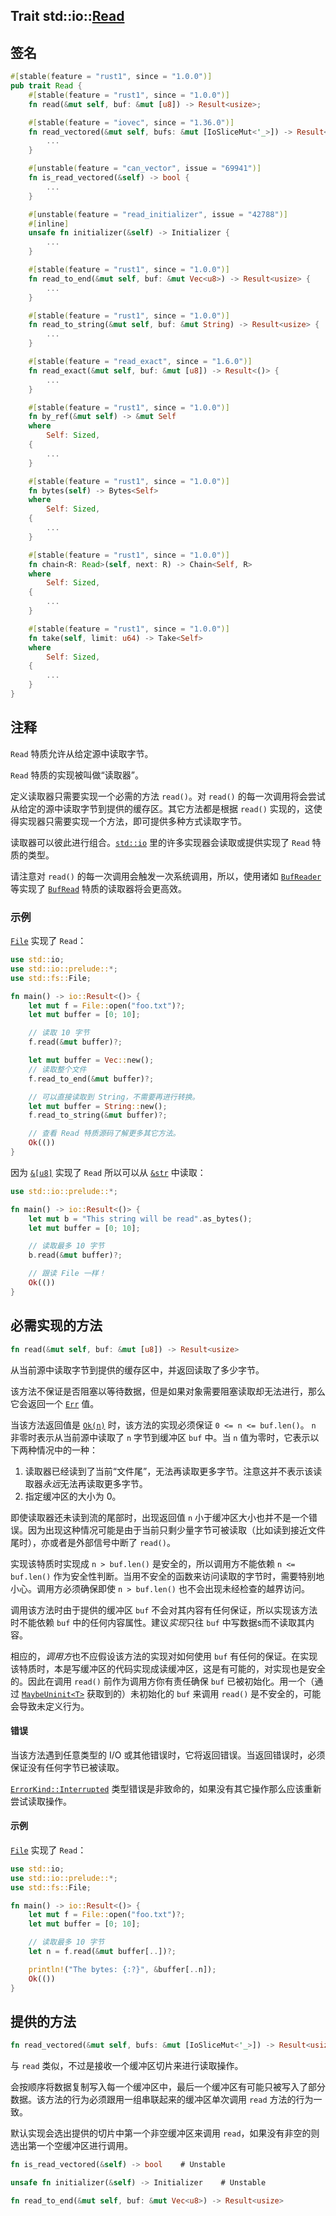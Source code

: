 Trait std::io::[Read][1]
---

## 签名

```rust
#[stable(feature = "rust1", since = "1.0.0")]
pub trait Read {
    #[stable(feature = "rust1", since = "1.0.0")]
    fn read(&mut self, buf: &mut [u8]) -> Result<usize>;

    #[stable(feature = "iovec", since = "1.36.0")]
    fn read_vectored(&mut self, bufs: &mut [IoSliceMut<'_>]) -> Result<usize> {
        ...
    }

    #[unstable(feature = "can_vector", issue = "69941")]
    fn is_read_vectored(&self) -> bool {
        ...
    }

    #[unstable(feature = "read_initializer", issue = "42788")]
    #[inline]
    unsafe fn initializer(&self) -> Initializer {
        ...
    }

    #[stable(feature = "rust1", since = "1.0.0")]
    fn read_to_end(&mut self, buf: &mut Vec<u8>) -> Result<usize> {
        ...
    }

    #[stable(feature = "rust1", since = "1.0.0")]
    fn read_to_string(&mut self, buf: &mut String) -> Result<usize> {
        ...
    }

    #[stable(feature = "read_exact", since = "1.6.0")]
    fn read_exact(&mut self, buf: &mut [u8]) -> Result<()> {
        ...
    }

    #[stable(feature = "rust1", since = "1.0.0")]
    fn by_ref(&mut self) -> &mut Self
    where
        Self: Sized,
    {
        ...
    }

    #[stable(feature = "rust1", since = "1.0.0")]
    fn bytes(self) -> Bytes<Self>
    where
        Self: Sized,
    {
        ...
    }

    #[stable(feature = "rust1", since = "1.0.0")]
    fn chain<R: Read>(self, next: R) -> Chain<Self, R>
    where
        Self: Sized,
    {
        ...
    }

    #[stable(feature = "rust1", since = "1.0.0")]
    fn take(self, limit: u64) -> Take<Self>
    where
        Self: Sized,
    {
        ...
    }
}
```

## 注释

`Read` 特质允许从给定源中读取字节。

`Read` 特质的实现被叫做“读取器”。

定义读取器只需要实现一个必需的方法 `read()`。对 `read()` 的每一次调用将会尝试从给定的源中读取字节到提供的缓存区。其它方法都是根据 `read()` 实现的，这使得实现器只需要实现一个方法，即可提供多种方式读取字节。

读取器可以彼此进行组合。[`std::io`][2] 里的许多实现器会读取或提供实现了 `Read` 特质的类型。

请注意对 `read()` 的每一次调用会触发一次系统调用，所以，使用诸如 [`BufReader`][3] 等实现了 [`BufRead`][4] 特质的读取器将会更高效。

### 示例

[`File`][5] 实现了 `Read`：

```rust
use std::io;
use std::io::prelude::*;
use std::fs::File;

fn main() -> io::Result<()> {
    let mut f = File::open("foo.txt")?;
    let mut buffer = [0; 10];

    // 读取 10 字节
    f.read(&mut buffer)?;

    let mut buffer = Vec::new();
    // 读取整个文件
    f.read_to_end(&mut buffer)?;

    // 可以直接读取到 String，不需要再进行转换。
    let mut buffer = String::new();
    f.read_to_string(&mut buffer)?;

    // 查看 Read 特质源码了解更多其它方法。
    Ok(())
}
```

因为 [`&[u8]`][6] 实现了 `Read` 所以可以从 [`&str`][7] 中读取：

```rust
use std::io::prelude::*;

fn main() -> io::Result<()> {
    let mut b = "This string will be read".as_bytes();
    let mut buffer = [0; 10];

    // 读取最多 10 字节
    b.read(&mut buffer)?;

    // 跟读 File 一样！
    Ok(())
}
```

## 必需实现的方法

```rust
fn read(&mut self, buf: &mut [u8]) -> Result<usize>
```

从当前源中读取字节到提供的缓存区中，并返回读取了多少字节。

该方法不保证是否阻塞以等待数据，但是如果对象需要阻塞读取却无法进行，那么它会返回一个 [`Err`][8] 值。

当该方法返回值是 [`Ok(n)`][9] 时，该方法的实现必须保证 `0 <= n <= buf.len()`。 `n` 非零时表示从当前源中读取了 `n` 字节到缓冲区 `buf` 中。当 `n` 值为零时，它表示以下两种情况中的一种：

1. 读取器已经读到了当前“文件尾”，无法再读取更多字节。注意这并不表示该读取器*永远*无法再读取更多字节。
2. 指定缓冲区的大小为 0。

即使读取器还未读到流的尾部时，出现返回值 `n` 小于缓冲区大小也并不是一个错误。因为出现这种情况可能是由于当前只剩少量字节可被读取（比如读到接近文件尾时），亦或者是外部信号中断了 `read()`。

实现该特质时实现成 `n > buf.len()` 是安全的，所以调用方不能依赖 `n <= buf.len()` 作为安全性判断。当用不安全的函数来访问读取的字节时，需要特别地小心。调用方必须确保即使 `n > buf.len()` 也不会出现未经检查的越界访问。

调用该方法时由于提供的缓冲区 `buf` 不会对其内容有任何保证，所以实现该方法时不能依赖 `buf` 中的任何内容属性。建议*实现*只往 `buf` 中写数据s而不读取其内容。

相应的，*调用方*也不应假设该方法的实现对如何使用 `buf` 有任何的保证。在实现该特质时，本是写缓冲区的代码实现成读缓冲区，这是有可能的，对实现也是安全的。因此在调用 `read()` 前作为调用方你有责任确保 `buf` 已被初始化。用一个（通过 [`MaybeUninit<T>`][10] 获取到的）未初始化的 `buf` 来调用 `read()` 是不安全的，可能会导致未定义行为。

#### 错误

当该方法遇到任意类型的 I/O 或其他错误时，它将返回错误。当返回错误时，必须保证没有任何字节已被读取。

[`ErrorKind::Interrupted`][11] 类型错误是非致命的，如果没有其它操作那么应该重新尝试读取操作。

#### 示例

[`File`][5] 实现了 `Read`：

```rust
use std::io;
use std::io::prelude::*;
use std::fs::File;

fn main() -> io::Result<()> {
    let mut f = File::open("foo.txt")?;
    let mut buffer = [0; 10];

    // 读取最多 10 字节
    let n = f.read(&mut buffer[..])?;

    println!("The bytes: {:?}", &buffer[..n]);
    Ok(())
}
```

## 提供的方法

```rust
fn read_vectored(&mut self, bufs: &mut [IoSliceMut<'_>]) -> Result<usize>    # MSRV 1.36.0
```

与 `read` 类似，不过是接收一个缓冲区切片来进行读取操作。

会按顺序将数据复制写入每一个缓冲区中，最后一个缓冲区有可能只被写入了部分数据。该方法的行为必须跟用一组串联起来的缓冲区单次调用 `read` 方法的行为一致。

默认实现会选出提供的切片中第一个非空缓冲区来调用 `read`，如果没有非空的则选出第一个空缓冲区进行调用。

```rust
fn is_read_vectored(&self) -> bool    # Unstable
```



```rust
unsafe fn initializer(&self) -> Initializer    # Unstable
```



```rust
fn read_to_end(&mut self, buf: &mut Vec<u8>) -> Result<usize>
```


[1]: https://doc.rust-lang.org/std/io/trait.Read.html
[2]: https://doc.rust-lang.org/std/io/index.html
[3]: https://doc.rust-lang.org/std/io/struct.BufReader.html
[4]: https://doc.rust-lang.org/std/io/trait.BufRead.html
[5]: https://doc.rust-lang.org/std/fs/struct.File.html
[6]: https://doc.rust-lang.org/nightly/std/primitive.slice.html
[7]: https://doc.rust-lang.org/nightly/std/primitive.str.html
[8]: https://doc.rust-lang.org/std/result/enum.Result.html#variant.Err
[9]: https://doc.rust-lang.org/std/result/enum.Result.html#variant.Ok
[10]: https://doc.rust-lang.org/std/mem/union.MaybeUninit.html
[11]: https://doc.rust-lang.org/std/io/enum.ErrorKind.html#variant.Interrupted
